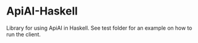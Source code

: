 # ApiAI-Haskell
Library for using ApiAI in Haskell.
See test folder for an example on how to run the client.
